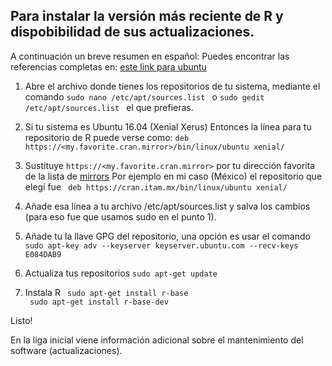## Para instalar la versión más reciente de R y dispobibilidad de sus actualizaciones.



A continuación un breve resumen en español:
Puedes encontrar las referencias completas en:  [este link para ubuntu](https://cran.r-project.org/bin/linux/ubuntu/README)

1. Abre el archivo donde tienes los repositorios de tu sistema, mediante el comando ``` sudo nano /etc/apt/sources.list  ``` o ``` sudo gedit /etc/apt/sources.list  ``` el que prefieras.


2. Si tu sistema es Ubuntu 16.04 (Xenial Xerus) Entonces la línea para tu repositorio de R puede verse como:  ```deb https://<my.favorite.cran.mirror>/bin/linux/ubuntu xenial/```
 

3. Sustituye ```https://<my.favorite.cran.mirror>```  por tu dirección favorita de la lista de [mirrors](https://cran.r-project.org/mirrors.html)
Por ejemplo en mi caso  (México)  el repositorio que elegí fue 
``` deb https://cran.itam.mx/bin/linux/ubuntu xenial/```

4. Añade esa línea a tu archivo /etc/apt/sources.list y salva los cambios (para eso fue que usamos sudo en el punto 1).

5. Añade tu la llave GPG del repositorio, una opción es usar el comando ```  sudo apt-key adv --keyserver keyserver.ubuntu.com --recv-keys E084DAB9```

6. Actualiza tus repositorios ```sudo apt-get update```

7. Instala R  ``` sudo apt-get install r-base```   
```  sudo apt-get install r-base-dev ```

Listo!


En la liga inicial viene información adicional sobre el mantenimiento del software (actualizaciones).

